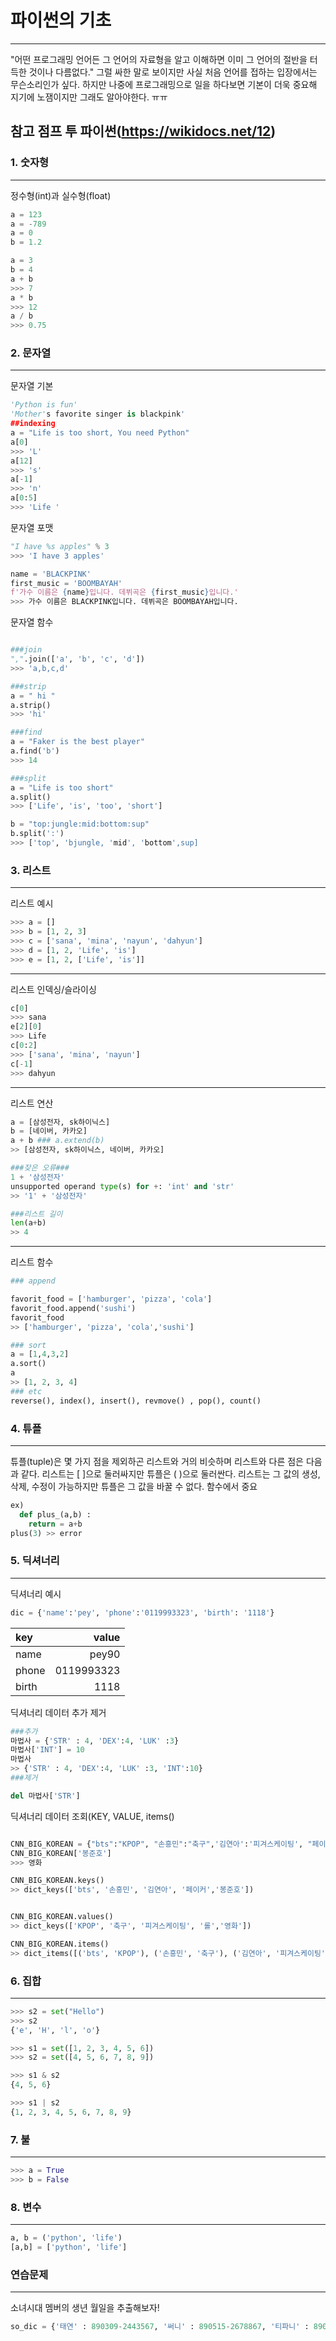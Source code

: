 # 파이썬의 기초
---

"어떤 프로그래밍 언어든 그 언어의 자료형을 알고 이해하면 이미 그 언어의 절반을 터득한 것이나 다름없다."
그럴 싸한 말로 보이지만 사실 처음 언어를 접하는 입장에서는 무슨소리인가 싶다.
하지만 나중에 프로그래밍으로 일을 하다보면 기본이 더욱 중요해 지기에 노잼이지만 그래도 알아야한다. ㅠㅠ

참고 점프 투 파이썬(https://wikidocs.net/12)
---


### 1. 숫자형
---
정수형(int)과 실수형(float)

```python
a = 123
a = -789
a = 0
b = 1.2

a = 3
b = 4
a + b
>>> 7
a * b
>>> 12
a / b
>>> 0.75

```
### 2. 문자열
---
문자열 기본
```python
'Python is fun'
'Mother's favorite singer is blackpink'
##indexing
a = "Life is too short, You need Python"
a[0]
>>> 'L'
a[12]
>>> 's'
a[-1]
>>> 'n'
a[0:5]
>>> 'Life '
```

문자열 포맷
```python
"I have %s apples" % 3
>>> 'I have 3 apples'

name = 'BLACKPINK'
first_music = 'BOOMBAYAH' 
f'가수 이름은 {name}입니다. 데뷔곡은 {first_music}입니다.'
>>> 가수 이름은 BLACKPINK입니다. 데뷔곡은 BOOMBAYAH입니다.
```

문자열 함수
```python

###join
",".join(['a', 'b', 'c', 'd'])
>>> 'a,b,c,d'

###strip
a = " hi "
a.strip()
>>> 'hi'

###find
a = "Faker is the best player"
a.find('b')
>>> 14

###split
a = "Life is too short"
a.split()
>>> ['Life', 'is', 'too', 'short']

b = "top:jungle:mid:bottom:sup"
b.split(':')
>>> ['top', 'bjungle, 'mid', 'bottom',sup]

```
### 3. 리스트
---
리스트 예시
```python
>>> a = []
>>> b = [1, 2, 3]
>>> c = ['sana', 'mina', 'nayun', 'dahyun']
>>> d = [1, 2, 'Life', 'is']
>>> e = [1, 2, ['Life', 'is']]
```
---
리스트 인덱싱/슬라이싱
```python
c[0]
>>> sana
e[2][0]
>>> Life
c[0:2]
>>> ['sana', 'mina', 'nayun']
c[-1]
>>> dahyun
```
---
리스트 연산
```python
a = [삼성전자, sk하이닉스]
b = [네이버, 카카오]
a + b ### a.extend(b)
>> [삼성전자, sk하이닉스, 네이버, 카카오]

###잦은 오류### 
1 + '삼성전자'
unsupported operand type(s) for +: 'int' and 'str'
>> '1' + '삼성전자'

###리스트 길이
len(a+b)
>> 4
```

---
리스트 함수
```python
### append

favorit_food = ['hamburger', 'pizza', 'cola']
favorit_food.append('sushi')
favorit_food
>> ['hamburger', 'pizza', 'cola','sushi']

### sort
a = [1,4,3,2]
a.sort()
a
>> [1, 2, 3, 4]
### etc
reverse(), index(), insert(), revmove() , pop(), count()
```


### 4. 튜플
---
튜플(tuple)은 몇 가지 점을 제외하곤 리스트와 거의 비슷하며 리스트와 다른 점은 다음과 같다.
리스트는 [ ]으로 둘러싸지만 튜플은 ( )으로 둘러싼다.
리스트는 그 값의 생성, 삭제, 수정이 가능하지만 튜플은 그 값을 바꿀 수 없다.
함수에서 중요 
```python
ex) 
  def plus_(a,b) :
    return = a+b
plus(3) >> error    
```

### 5. 딕셔너리
---
딕셔너리 예시
```python
dic = {'name':'pey', 'phone':'0119993323', 'birth': '1118'}
```
|           key    |  value                       | 
|:--- | ---: |  
| name             |pey90            | 
| phone           | 0119993323            | 
|birth |1118|


딕셔너리 데이터 추가 제거
```python
###추가
마법사 = {'STR' : 4, 'DEX':4, 'LUK' :3}
마법사['INT'] = 10
마법사
>> {'STR' : 4, 'DEX':4, 'LUK' :3, 'INT':10}
###제거

del 마법사['STR']
```
딕셔너리 데이터 조회(KEY, VALUE, items()
```python

CNN_BIG_KOREAN = {"bts":"KPOP", "손흥민":"축구",'김연아':'피겨스케이팅', "페이커":"롤", '봉준호':'영화'}
CNN_BIG_KOREAN['봉준호']
>>> 영화

CNN_BIG_KOREAN.keys()
>> dict_keys(['bts', '손흥민', '김연아', '페이커','봉준호'])


CNN_BIG_KOREAN.values()
>> dict_keys(['KPOP', '축구', '피겨스케이팅', '롤','영화'])

CNN_BIG_KOREAN.items()
>> dict_items([('bts', 'KPOP'), ('손흥민', '축구'), ('김연아', '피겨스케이팅'),( '페이커','롤'),('봉준호','영화')])
```
### 6. 집합
---
```python
>>> s2 = set("Hello")
>>> s2
{'e', 'H', 'l', 'o'}

>>> s1 = set([1, 2, 3, 4, 5, 6])
>>> s2 = set([4, 5, 6, 7, 8, 9])

>>> s1 & s2
{4, 5, 6}

>>> s1 | s2
{1, 2, 3, 4, 5, 6, 7, 8, 9}
```
### 7. 불
---
```python
>>> a = True
>>> b = False
```
### 8. 변수
---
```python
a, b = ('python', 'life')
[a,b] = ['python', 'life']
```

### 연습문제
 
---
소녀시대 멤버의 생년 월일을 추출해보자!

```python
so_dic = {'태연' : 890309-2443567, '써니' : 890515-2678867, '티파니' : 890801-2908877, '윤아': 900530-27767765}
```


